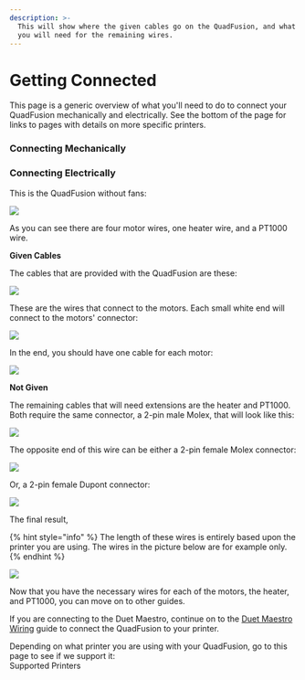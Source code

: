 ```yaml
---
description: >-
  This will show where the given cables go on the QuadFusion, and what cables
  you will need for the remaining wires.
---
```


# Getting Connected

This page is a generic overview of what you'll need to do to connect your QuadFusion mechanically and electrically. See the bottom of the page for links to pages with details on more specific printers.



### Connecting Mechanically















### Connecting Electrically

This is the QuadFusion without fans:

![](../.gitbook/assets/image%20%2854%29.png)

As you can see there are four motor wires, one heater wire, and a PT1000 wire.

**Given Cables** 

The cables that are provided with the QuadFusion are these:

![](../.gitbook/assets/image%20%2811%29.png)

These are the wires that connect to the motors. Each small white end will connect to the motors' connector:

![](../.gitbook/assets/image%20%2816%29.png)

In the end, you should have one cable for each motor:

![](../.gitbook/assets/image%20%2839%29.png)

**Not Given** 

The remaining cables that will need extensions are the heater and PT1000. Both require the same connector, a 2-pin male Molex, that will look like this:

![](../.gitbook/assets/image%20%283%29.png)

The opposite end of this wire can be either a 2-pin female Molex connector:

![](../.gitbook/assets/image%20%2825%29.png)

Or, a 2-pin female Dupont connector:

![](../.gitbook/assets/image%20%2819%29.png)

The final result,

{% hint style="info" %}
The length of these wires is entirely based upon the printer you are using. The wires in the picture below are for example only.
{% endhint %}

![](../.gitbook/assets/image%20%2843%29.png)

Now that you have the necessary wires for each of the motors, the heater, and PT1000, you can move on to other guides. 

If you are connecting to the Duet Maestro, continue on to the [Duet Maestro Wiring](../supported-printers/duet-maestro-wiring.md) guide to connect the QuadFusion to your printer.



Depending on what printer you are using with your QuadFusion, go to this page to see if we support it:  
Supported Printers

